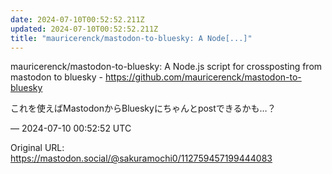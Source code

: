 ```yaml
---
date: 2024-07-10T00:52:52.211Z
updated: 2024-07-10T00:52:52.211Z
title: "mauricerenck/mastodon-to-bluesky: A Node[...]"
---
```


<p>mauricerenck/mastodon-to-bluesky: A Node.js script for crossposting from mastodon to bluesky - <a href="https://github.com/mauricerenck/mastodon-to-bluesky" target="_blank" rel="nofollow noopener" translate="no"><span class="invisible">https://</span><span class="ellipsis">github.com/mauricerenck/mastod</span><span class="invisible">on-to-bluesky</span></a></p><p>これを使えばMastodonからBlueskyにちゃんとpostできるかも…？</p>

&mdash; 2024-07-10 00:52:52 UTC

Original URL: https://mastodon.social/@sakuramochi0/112759457199444083
